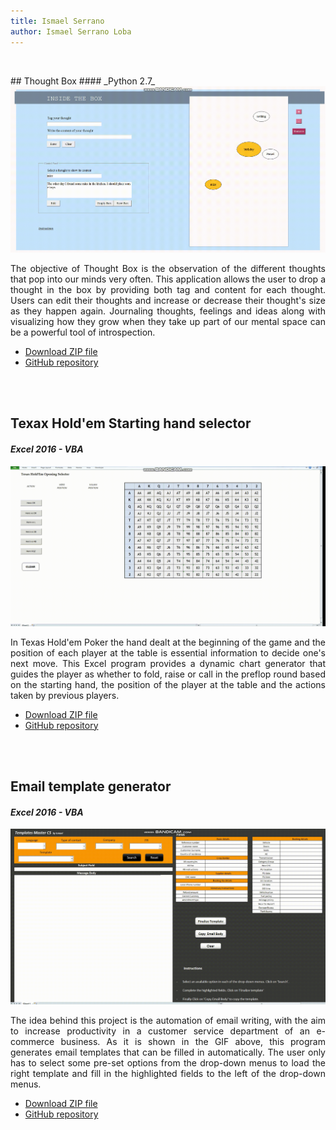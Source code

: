 ```yaml
---
title: Ismael Serrano
author: Ismael Serrano Loba
---
```


<p> <br> </p>
## Thought Box 
#### _Python 2.7_


<img src="Gifs/bandicam-2020-06-14-22-51-39-204.gif" alt="Thought_Box">

<p style="text-align:justify;">The objective of Thought Box is the observation of the different thoughts that pop into our minds very often. This application allows the user to drop a thought in the box by providing both tag and content for each thought. Users can edit their thoughts and increase or decrease their thought's size as they happen again. Journaling thoughts, feelings and ideas along with visualizing how they grow when they take up part of our mental space can be a powerful tool of introspection. </p>

- [Download ZIP file](https://github.com/Rompelimbra/Rompelimbra.github.io/archive/master.zip)
- [GitHub repository](https://github.com/Rompelimbra/Rompelimbra.github.io) 
<p> <br> <br> </p>

## Texax Hold'em Starting hand selector
#### _Excel 2016 - VBA_


<img src="Gifs/bandicam-2020-06-15-02-47-31-387.gif" alt="Poker_Gif">

<p style="text-align:justify;">In Texas Hold'em Poker the hand dealt at the beginning of the game and the position of each player at the table is essential information  to decide one's next move. This Excel program provides a dynamic chart generator that guides the player as whether to fold, raise or call in the preflop round based on the starting hand, the position of the player at the table and the actions taken by previous players. </p>

- [Download ZIP file](https://github.com/Ismael-Serrano/Texax-Hold-em-Starting-hand-selector/archive/master.zip)
- [GitHub repository](https://github.com/Ismael-Serrano/Texax-Hold-em-Starting-hand-selector.git) 
<p> <br> <br>  </p>

## Email template generator
#### _Excel 2016 - VBA_


<img src="Gifs/bandicam-2020-06-16-16-12-05-044.gif" alt="Template_generator">

<p style="text-align:justify;"> The idea behind this project is the automation of email writing, with the aim to increase productivity in a customer service department of an e-commerce business.  As it is shown in the GIF above, this program generates email templates that can be filled in automatically. The user only has to select some pre-set options from the drop-down menus to load the right template and fill in the highlighted fields to the left of the drop-down menus. </p>

- [Download ZIP file](https://github.com/Rompelimbra/Rompelimbra.github.io/archive/master.zip)
- [GitHub repository](https://github.com/Rompelimbra/Rompelimbra.github.io)  
 <p> <br> <br> </p>



